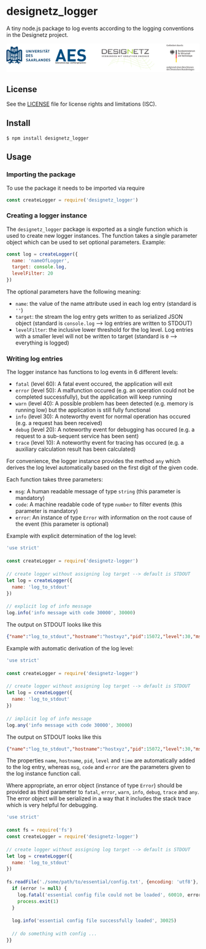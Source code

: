 # designetz_logger
A tiny node.js package to log events according to the logging conventions in the Designetz project.

![Set of logos](./docs/logos_uds_aes_designetz_bmwi.png)

## License
See the [LICENSE](./LICENSE) file for license rights and limitations (ISC).

## Install
```
$ npm install designetz_logger
```

## Usage
### Importing the package
To use the package it needs to be imported via require

```javascript
const createLogger = require('designetz_logger')
```

### Creating a logger instance
The `designetz_logger` package is exported as a single function which is used to create new logger instances. The function takes a single parameter object which can be used to set optional parameters.
Example:
```javascript
const log = createLogger({
  name: 'nameOfLogger',
  target: console.log,
  levelFilter: 20
})
```

The optional parameters have the following meaning:
* `name`: the value of the name attribute used in each log entry (standard is `''`)
* `target`: the stream the log entry gets written to as serialized JSON object (standard is `console.log` --> log entries are written to STDOUT)
* `levelFilter`: the inclusive lower threshold for the log level. Log entries with a smaller level will not be written to target (standard is `0` --> everything is logged)

### Writing log entries
The logger instance has functions to log events in 6 different levels:
* `fatal` (level 60): A fatal event occured, the application will exit
* `error` (level 50): A malfunction occured (e.g. an operation could not be completed successfully), but the application will keep running
* `warn` (level 40): A possible problem has been detected (e.g. memory is running low) but the application is still fully functional
* `info` (level 30): A noteworthy event for normal operation has occured (e.g. a request has been received)
* `debug` (level 20): A noteworthy event for debugging has occured (e.g. a request to a sub-sequent service has been sent)
* `trace` (level 10): A noteworthy event for tracing has occured (e.g. a auxiliary calculation result has been calculated)

For convenience, the logger instance provides the method `any` which derives the log level automatically based on the first digit of the given code.

Each function takes three parameters:
* `msg`: A human readable message of type `string` (this parameter is mandatory)
* `code`: A machine readable code of type `number` to filter events (this parameter is mandatory)
* `error`: An instance of type `Error` with information on the root cause of the event (this parameter is optional)

Example with explicit determination of the log level:
```javascript
'use strict'

const createLogger = require('designetz-logger')

// create logger without assigning log target --> default is STDOUT
let log = createLogger({
  name: 'log_to_stdout'
})

// explicit log of info message
log.info('info message with code 30000', 30000)
```

The output on STDOUT looks like this
```json
{"name":"log_to_stdout","hostname":"hostxyz","pid":15072,"level":30,"msg":"info message with code 30000","code":30000,"time":"2018-07-21T14:00:31.783Z"}
```

Example with automatic derivation of the log level:
```javascript
'use strict'

const createLogger = require('designetz-logger')

// create logger without assigning log target --> default is STDOUT
let log = createLogger({
  name: 'log_to_stdout'
})

// implicit log of info message
log.any('info message with code 30000', 30000)
```

The output on STDOUT looks like this
```json
{"name":"log_to_stdout","hostname":"hostxyz","pid":15072,"level":30,"msg":"info message with code 30000","code":30000,"time":"2018-07-21T14:00:31.783Z"}
```

The properties `name`, `hostname`, `pid`, `level` and `time` are automatically added to the log entry, whereas `msg`, `code` and `error` are the parameters given to the log instance function call.

Where appropriate, an error object (instance of type `Error`) should be provided as third parameter to `fatal`, `error`, `warn`, `info`, `debug`, `trace` and `any`. The error object will be serialized in a way that it includes the stack trace which is very helpful for debugging.

```javascript
'use strict'

const fs = require('fs')
const createLogger = require('designetz-logger')

// create logger without assigning log target --> default is STDOUT
let log = createLogger({
  name: 'log_to_stdout'
})

fs.readFile('./some/path/to/essential/config.txt', {encoding: 'utf8'}, (error, text) => {
  if (error != null) {
    log.fatal('essential config file could not be loaded', 60010, error)
    process.exit(1)
  }

  log.info('essential config file successfully loaded', 30025)

  // do something with config ...
}}
```



